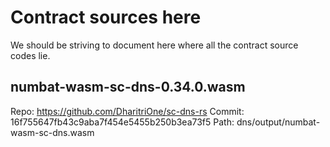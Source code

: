 # Contract sources here

We should be striving to document here where all the contract source codes lie.

## numbat-wasm-sc-dns-0.34.0.wasm

Repo: https://github.com/DharitriOne/sc-dns-rs
Commit: 16f755647fb43c9aba7f454e5455b250b3ea73f5
Path: dns/output/numbat-wasm-sc-dns.wasm
